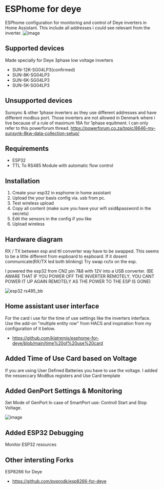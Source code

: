 # ESPhome for deye
ESPhome configuration for monitoring and control of Deye inverters in Home Assistant.
This include all addresses i could see relevant from the inverter.
![image](https://user-images.githubusercontent.com/22115157/211201343-1d54cada-4b2c-40b0-88c4-faf31e17fead.png)

## Supported devices
Made specially for Deye 3phase low voltage inverters
* SUN-12K-SG04LP3(confirmed)
* SUN-8K-SG04LP3
* SUN-6K-SG04LP3
* SUN-5K-SG04LP3

## Unsupported devices
Sunsync & other 1phase inverters as they use different addresses and have different modbus port. Those inverters are not allowed in Denmark where i live because of a rule of maximum 16A for 1phase equitment.
I can only refer to this powerforum thread. https://powerforum.co.za/topic/8646-my-sunsynk-8kw-data-collection-setup/

## Requirements
* ESP32
* TTL To RS485 Module with automatic flow control

## Installation
1. Create your esp32 in esphome in home assistant
2. Upload the your basis config via. usb from pc.
3. Test wireless upload
4. Copy all content (make sure you have your wifi ssid&password in the secrets)
5. Edit the sensors in the config if you like
6. Upload wireless

## Hardware diagram
RX / TX between esp and ttl converter way have to be swapped. This seems to be a little different from espboard to espboard.
If it dosent communicate(RX/TX led both blinking) Try swap rx/tx on the esp.

I powered the esp32 from CN2 pin 7&8 with 12V into a USB converter.
(BE AWARE THAT IF YOU POWER OFF THE INVERTER REMOTELY, YOU CANT POWER IT UP AGAIN REMOTELY AS THE POWER TO THE ESP IS GONE)

![esp32 rs485_bb](https://user-images.githubusercontent.com/22115157/211201233-f5fe9189-e6b3-4ee1-9baa-48068f078127.jpg)

## Home assistant user interface
For the card i use for the time of use settings like the inverters interface. Use the add-on "multiple entity row" from HACS and inspiration from my configuration of it below.
* https://github.com/klatremis/esphome-for-deye/blob/main/time%20of%20use%20card


## Added Time of Use Card based on Voltage
If you are using User Defined Batteries you have to use the voltage. I added the nesseccary ModBus registers and Use Card template

## Added GenPort Settings & Monitoring
Set Mode of GenPort
In case of SmartPort use: Controll Start and Stop Voltage. 

![image](https://github.com/TheSmartGerman/esphome-for-deye/assets/9676982/bcb91ec1-208d-4e51-8f90-955606a1f915)


## Added ESP32 Debugging
Monitor ESP32 resources

## Other intersting Forks
ESP8266 for Deye
* https://github.com/pvprodk/esp8266-for-deye

